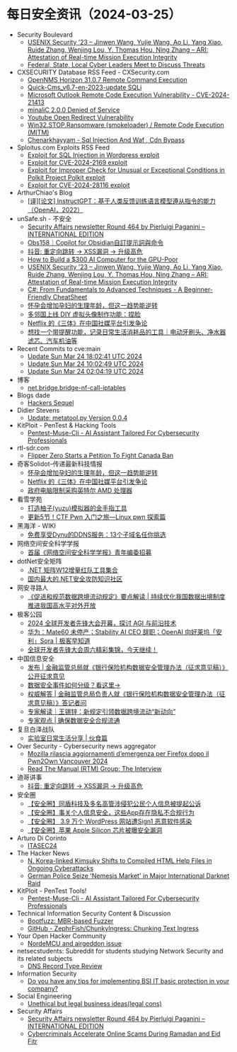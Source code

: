 # 每日安全资讯（2024-03-25）

- Security Boulevard
  - [USENIX Security ’23 – Jinwen Wang, Yujie Wang, Ao Li, Yang Xiao, Ruide Zhang, Wenjing Lou, Y. Thomas Hou, Ning Zhang – ARI: Attestation of Real-time Mission Execution Integrity](https://securityboulevard.com/2024/03/usenix-security-23-jinwen-wang-yujie-wang-ao-li-yang-xiao-ruide-zhang-wenjing-lou-y-thomas-hou-ning-zhang-ari-attestation-of-real-time-mission-execution-integrity/)
  - [Federal, State, Local Cyber Leaders Meet to Discuss Threats](https://securityboulevard.com/2024/03/federal-state-local-cyber-leaders-meet-to-discuss-threats/)
- CXSECURITY Database RSS Feed - CXSecurity.com
  - [OpenNMS Horizon 31.0.7 Remote Command Execution](https://cxsecurity.com/issue/WLB-2024030057)
  - [Quick-Cms_v6.7-en-2023-update SQLi](https://cxsecurity.com/issue/WLB-2024030056)
  - [Microsoft Outlook Remote Code Execution Vulnerability - CVE-2024-21413](https://cxsecurity.com/issue/WLB-2024030055)
  - [minaliC 2.0.0 Denied of Service](https://cxsecurity.com/issue/WLB-2024030054)
  - [Youtube Open Redirect Vulnerability](https://cxsecurity.com/issue/WLB-2024030053)
  - [Win32.STOP.Ransomware (smokeloader) / Remote Code Execution (MITM)](https://cxsecurity.com/issue/WLB-2024030052)
  - [Chenarkhayyam - Sql Injection And Waf , Cdn Bypass](https://cxsecurity.com/issue/WLB-2024030051)
- Sploitus.com Exploits RSS Feed
  - [Exploit for SQL Injection in Wordpress exploit](https://sploitus.com/exploit?id=69B462BF-16A3-583D-8465-B5733919C8AB&utm_source=rss&utm_medium=rss)
  - [Exploit for CVE-2024-2169 exploit](https://sploitus.com/exploit?id=8640B781-0CAA-5F0F-9DA0-ABB91D11023E&utm_source=rss&utm_medium=rss)
  - [Exploit for Improper Check for Unusual or Exceptional Conditions in Polkit Project Polkit exploit](https://sploitus.com/exploit?id=5451E49B-0779-51AE-BB43-7743FDDB0A95&utm_source=rss&utm_medium=rss)
  - [Exploit for CVE-2024-28116 exploit](https://sploitus.com/exploit?id=5DAE76B8-0B51-56FE-B547-1861D3FC9480&utm_source=rss&utm_medium=rss)
- ArthurChiao's Blog
  - [[译][论文] InstructGPT：基于人类反馈训练语言模型遵从指令的能力（OpenAI，2022）](https://arthurchiao.github.io/blog/instructgpt-paper-zh/)
- unSafe.sh - 不安全
  - [Security Affairs newsletter Round 464 by Pierluigi Paganini – INTERNATIONAL EDITION](https://buaq.net/go-230207.html)
  - [Obs158｜Copilot for Obsidian自訂提示詞與命令](https://buaq.net/go-230200.html)
  - [抖音: 重定向跳转 -> XSS漏洞 -> 升级高危](https://buaq.net/go-230211.html)
  - [How to Build a $300 AI Computer for the GPU-Poor](https://buaq.net/go-230208.html)
  - [USENIX Security ’23 – Jinwen Wang, Yujie Wang, Ao Li, Yang Xiao, Ruide Zhang, Wenjing Lou, Y. Thomas Hou, Ning Zhang – ARI: Attestation of Real-time Mission Execution Integrity](https://buaq.net/go-230210.html)
  - [C#: From Fundamentals to Advanced Techniques - A Beginner-Friendly CheatSheet](https://buaq.net/go-230209.html)
  - [怀孕会增加孕妇的生理年龄，但这一趋势能逆转](https://buaq.net/go-230201.html)
  - [多邻国上线 DIY 虚拟头像制作功能：捏脸](https://buaq.net/go-230199.html)
  - [Netflix 的《三体》在中国社媒平台引发争论](https://buaq.net/go-230189.html)
  - [想找一个带提醒功能，记录日常生活消耗品的工具｜电动牙刷头、净水器滤芯、汽车机油等](https://buaq.net/go-230187.html)
- Recent Commits to cve:main
  - [Update Sun Mar 24 18:02:41 UTC 2024](https://github.com/trickest/cve/commit/9bb243829801bd3a3fbef9dcd5eb4e0eda61d177)
  - [Update Sun Mar 24 10:02:49 UTC 2024](https://github.com/trickest/cve/commit/529e522e2312ab5e1547cac255f84ae353de9d30)
  - [Update Sun Mar 24 02:04:19 UTC 2024](https://github.com/trickest/cve/commit/bc73fbf0f1c6b1450f0416753d501e5c71bc6fcb)
- 博客
  - [net.bridge.bridge-nf-call-iptables](https://dyrnq.com/net-bridge-bridge-nf-call-iptables/)
- Blogs  dade
  - [Hackers Sequel](https://0xda.de/blog/2024/03/hackers-sequel/)
- Didier Stevens
  - [Update: metatool.py Version 0.0.4](https://blog.didierstevens.com/2024/03/24/update-metatool-py-version-0-0-4/)
- KitPloit - PenTest &amp; Hacking Tools
  - [Pentest-Muse-Cli - AI Assistant Tailored For Cybersecurity Professionals](http://www.kitploit.com/2024/03/pentest-muse-cli-ai-assistant-tailored.html)
- rtl-sdr.com
  - [Flipper Zero Starts a Petition To Fight Canada Ban](https://www.rtl-sdr.com/flipper-zero-starts-a-petition-to-fight-canada-ban/)
- 奇客Solidot–传递最新科技情报
  - [怀孕会增加孕妇的生理年龄，但这一趋势能逆转](https://www.solidot.org/story?sid=77682)
  - [Netflix 的《三体》在中国社媒平台引发争论](https://www.solidot.org/story?sid=77681)
  - [政府电脑限制采购英特尔 AMD 处理器](https://www.solidot.org/story?sid=77680)
- 看雪学苑
  - [打造柚子(yuzu)模拟器的金手指工具](https://mp.weixin.qq.com/s?__biz=MjM5NTc2MDYxMw==&mid=2458548775&idx=1&sn=12caa74fbefc62b005a78a51794e9d93&chksm=b18d4aad86fac3bb3ced77e4daad74362ae7d2d8a5d3d36f4021050a691a2243791c97b924ae&scene=58&subscene=0#rd)
  - [更新5节！CTF Pwn 入门之旅—Linux pwn 探索篇](https://mp.weixin.qq.com/s?__biz=MjM5NTc2MDYxMw==&mid=2458548775&idx=2&sn=7cb6cc7af9f89567d8cdf289a23fb9a1&chksm=b18d4aad86fac3bbc37e6e0d22f85bddecd0a3b601bf319662aa7ff3e3b317339bfcbe41f0ee&scene=58&subscene=0#rd)
- 黑海洋 - WIKI
  - [免费享受Dynu的DDNS服务：13个子域名任你挑选](https://blog.upx8.com/4116)
- 网络空间安全科学学报
  - [首届《网络空间安全科学学报》青年编委招募](https://mp.weixin.qq.com/s?__biz=MzI0NjU2NDMwNQ==&mid=2247498400&idx=1&sn=4fc7dc38031fb3156e04c7d1ad6316c6&chksm=e9bfee1edec86708ffd7430a7f66e7c78b4139428719990efdd298063d7eba04daa096c10924&scene=58&subscene=0#rd)
- dotNet安全矩阵
  - [.NET 矩阵W12增量红队工具集合](https://mp.weixin.qq.com/s?__biz=MzUyOTc3NTQ5MA==&mid=2247491124&idx=1&sn=4605345e8d315b6d649c7db67a1431c5&chksm=fa5ab0d9cd2d39cf65d54e8d90b769a38f999635e60bf58a14a36f0ea49f81f2da9d7b7ea5d0&scene=58&subscene=0#rd)
  - [国内最大的.NET安全攻防知识社区](https://mp.weixin.qq.com/s?__biz=MzUyOTc3NTQ5MA==&mid=2247491124&idx=2&sn=fb2551558f3e9aeb4fc9bebe97afb968&chksm=fa5ab0d9cd2d39cf7a0bf13c99513d01cb45a1dea7fecf9584a43d0d2e331061deacbb6e9b67&scene=58&subscene=0#rd)
- 网安寻路人
  - [《促进和​规范数据跨境流动规定》要点解读 | 持续优化我国数据出境制度 推进我国高水平对外开放](https://mp.weixin.qq.com/s?__biz=MzIxODM0NDU4MQ==&mid=2247502150&idx=1&sn=dd22e1477d91bcb83d6f7bd5f71c7e8e&chksm=97e974aca09efdbaa6357e18d356d78b083d990a588ebfa1fb5aa08d867cb9c28c67f6d559a3&scene=58&subscene=0#rd)
- 极客公园
  - [2024 全球开发者先锋大会开幕，探讨 AGI 与前沿技术](https://mp.weixin.qq.com/s?__biz=MTMwNDMwODQ0MQ==&mid=2653036753&idx=1&sn=537dad4bb4d705db559375bc498e1c7f&chksm=7e575d674920d47108a5247c0c742227b8291e79519b5395a0d650740850e2c3b0e0dccdfb0f&scene=58&subscene=0#rd)
  - [华为：Mate60 未停产；Stability AI CEO 辞职；OpenAI 向好莱坞「安利」Sora | 极客早知道](https://mp.weixin.qq.com/s?__biz=MTMwNDMwODQ0MQ==&mid=2653036741&idx=1&sn=ca314bbccbe75894d35b2c42b4db84f1&chksm=7e575d734920d465395f4e5198ada232a6c56c1f35e3a85a9146806738558450c1dcd041ab15&scene=58&subscene=0#rd)
  - [全球开发者先锋大会周六精彩集锦，今天继续！](https://mp.weixin.qq.com/s?__biz=MTMwNDMwODQ0MQ==&mid=2653036741&idx=2&sn=394d4779ea9ca093223c6aeeac650679&chksm=7e575d734920d4657d5f74dd831de651838125a7f28bc32d027b414610c6774b0ceb1a1617cb&scene=58&subscene=0#rd)
- 中国信息安全
  - [发布 | 金融监管总局就《银行保险机构数据安全管理办法（征求意见稿）》公开征求意见](https://mp.weixin.qq.com/s?__biz=MzA5MzE5MDAzOA==&mid=2664208803&idx=1&sn=dc4cfbd36a56613890f831bba1ca2246&chksm=8b599b5abc2e124cc406ef8d949841dc4711c69b1d11c273d7a37277da978105ba64a75b9501&scene=58&subscene=0#rd)
  - [数据安全事件如何分级？看这里→](https://mp.weixin.qq.com/s?__biz=MzA5MzE5MDAzOA==&mid=2664208803&idx=2&sn=b87877a9d7163bb07e338874c71d9c65&chksm=8b599b5abc2e124c355f5141a3c0ce354848020c570d22f2ecedcd28237885224127b0339ff3&scene=58&subscene=0#rd)
  - [权威解答 | 金融监管总局负责人就《银行保险机构数据安全管理办法（征求意见稿）》答记者问](https://mp.weixin.qq.com/s?__biz=MzA5MzE5MDAzOA==&mid=2664208803&idx=3&sn=3e636b90b2bc3c0fbce8779a6dc324f8&chksm=8b599b5abc2e124cac3e15e5cc5b9971ccd883800ded3b7d63e8830820d62679c1d2430d843f&scene=58&subscene=0#rd)
  - [专家解读｜王锡锌：新规定引领数据跨境流动“新动向”](https://mp.weixin.qq.com/s?__biz=MzA5MzE5MDAzOA==&mid=2664208803&idx=4&sn=b8d6e70166c79b8eee6feb5ad4a88cf9&chksm=8b599b5abc2e124c5e9ad7e656b8bd4dbae47caa9622b422f8d92cb44afb5539d4f0c10fcb86&scene=58&subscene=0#rd)
  - [专家观点 | 确保数据安全合规流通](https://mp.weixin.qq.com/s?__biz=MzA5MzE5MDAzOA==&mid=2664208803&idx=5&sn=c9c6808f7fa7f81e2e730f096bb29f55&chksm=8b599b5abc2e124cde24a572a326637ffdac18bb4060a431e268c1bf8c2189be035d04abbd57&scene=58&subscene=0#rd)
- 复旦白泽战队
  - [实验室日常生活分享 | 伙食篇](https://mp.weixin.qq.com/s?__biz=MzU4NzUxOTI0OQ==&mid=2247488984&idx=1&sn=c67e5f8d3d495c737ba5835d63c21d6c&chksm=fdeb91a6ca9c18b0631cbcd1d4b07a8b3021dd7d3bd050e869e1ad3abfb7922eb70aa1fc486e&scene=58&subscene=0#rd)
- Over Security - Cybersecurity news aggregator
  - [Mozilla rilascia aggiornamenti d’emergenza per Firefox dopo il Pwn2Own Vancouver 2024](https://www.insicurezzadigitale.com/mozilla-rilascia-aggiornamenti-demergenza-per-firefox-dopo-il-pwn2own-vancouver-2024/)
  - [Read The Manual (RTM) Group: The Interview](https://www.suspectfile.com/read-the-manual-rtm-group-the-interview/)
- 迪哥讲事
  - [抖音: 重定向跳转 -> XSS漏洞 -> 升级高危](https://mp.weixin.qq.com/s?__biz=MzIzMTIzNTM0MA==&mid=2247493936&idx=1&sn=eb55bc68b28d81a40c318124bd404847&chksm=e8a5e353dfd26a4564dd3f9e36db6e41a81cbd5fb0cfdadbca7071ea5d773950d2b1f44be80a&scene=58&subscene=0#rd)
- 安全圈
  - [【安全圈】同盾科技及多名高管涉侵犯公民个人信息被提起公诉](https://mp.weixin.qq.com/s?__biz=MzIzMzE4NDU1OQ==&mid=2652056367&idx=1&sn=7947be1618298ae5303d77efbc12695c&chksm=f36e076fc4198e79e6f42e961cbdfc6308e301770388930f6eeacdad471d5fdfbaa07d675b81&scene=58&subscene=0#rd)
  - [【安全圈】事关个人信息安全，这些App存在隐私不合规行为](https://mp.weixin.qq.com/s?__biz=MzIzMzE4NDU1OQ==&mid=2652056367&idx=2&sn=d6897f027689abbe3d2cabe8ab5ca96a&chksm=f36e076fc4198e790c8ccd22e215881f3336df4c8201038d641588fcf0b6b67ad416c8ae2ce0&scene=58&subscene=0#rd)
  - [【安全圈】 3.9 万个 WordPress 网站遭Sign1 恶意软件感染](https://mp.weixin.qq.com/s?__biz=MzIzMzE4NDU1OQ==&mid=2652056367&idx=3&sn=d416f4cabc38ca8e896eb7425f78af85&chksm=f36e076fc4198e79bd4b70dcf792a01a5a2dd037e98d50f5c7a309eddf6bba243ab405fd85d4&scene=58&subscene=0#rd)
  - [【安全圈】苹果 Apple Silicon 芯片被曝安全漏洞](https://mp.weixin.qq.com/s?__biz=MzIzMzE4NDU1OQ==&mid=2652056367&idx=4&sn=77218186bd8b695558705b716f6cbc23&chksm=f36e076fc4198e794df890fc182268f49776f460285135cf0a362b9bf989554fc5894cff04de&scene=58&subscene=0#rd)
- Arturo Di Corinto
  - [ITASEC24](https://dicorinto.it/formazione/itasec24/)
- The Hacker News
  - [N. Korea-linked Kimsuky Shifts to Compiled HTML Help Files in Ongoing Cyberattacks](https://thehackernews.com/2024/03/n-korea-linked-kimsuky-shifts-to.html)
  - [German Police Seize 'Nemesis Market' in Major International Darknet Raid](https://thehackernews.com/2024/03/german-police-seize-nemesis-market-in.html)
- KitPloit - PenTest Tools!
  - [Pentest-Muse-Cli - AI Assistant Tailored For Cybersecurity Professionals](http://www.kitploit.com/2024/03/pentest-muse-cli-ai-assistant-tailored.html)
- Technical Information Security Content & Discussion
  - [Bootfuzz: MBR-based Fuzzer](https://www.reddit.com/r/netsec/comments/1bma730/bootfuzz_mbrbased_fuzzer/)
  - [GitHub - ZephrFish/ChunkyIngress: Chunking Text Ingress](https://www.reddit.com/r/netsec/comments/1bm76ao/github_zephrfishchunkyingress_chunking_text/)
- Your Open Hacker Community
  - [NordeMCU and airgeddon issue](https://www.reddit.com/r/HowToHack/comments/1bmyiwf/nordemcu_and_airgeddon_issue/)
- netsecstudents: Subreddit for students studying Network Security and its related subjects
  - [DNS Record Type Review](https://www.reddit.com/r/netsecstudents/comments/1bmb1gm/dns_record_type_review/)
- Information Security
  - [Do you have any tips for implementing BSI IT basic protection in your company?](https://www.reddit.com/r/Information_Security/comments/1bmrh0n/do_you_have_any_tips_for_implementing_bsi_it/)
- Social Engineering
  - [Unethical but legal business ideas(legal cons)](https://www.reddit.com/r/SocialEngineering/comments/1bmsq8p/unethical_but_legal_business_ideaslegal_cons/)
- Security Affairs
  - [Security Affairs newsletter Round 464 by Pierluigi Paganini – INTERNATIONAL EDITION](https://securityaffairs.com/161016/breaking-news/security-affairs-newsletter-round-464-by-pierluigi-paganini-international-edition.html)
  - [Cybercriminals Accelerate Online Scams During Ramadan and Eid Fitr](https://securityaffairs.com/161009/cyber-crime/cybercriminals-accelerate-scams-ramadan.html)
